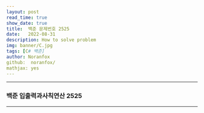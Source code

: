 ```yaml
---
layout: post
read_time: true
show_date: true
title:  백준 문제번호 2525
date:   2022-08-31
description: How to solve problem
img: banner/C.jpg
tags: [C# 백준]
author: Noranfox
github:  noranfox/
mathjax: yes
---
```


---
### 백준 입출력과사칙연산 2525
---
